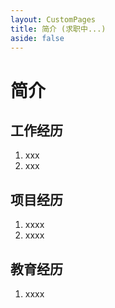 ```yaml
---
layout: CustomPages
title: 简介 (求职中...)
aside: false
---
```



# 简介

## 工作经历
1. xxx 
2. xxx
## 项目经历
1. xxxx
2. xxxx
## 教育经历
1. xxxx


